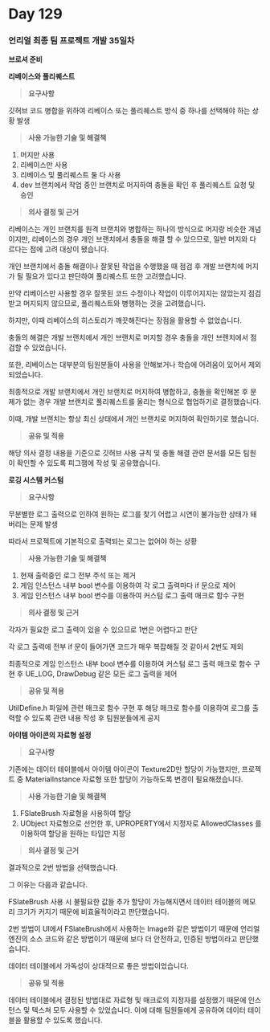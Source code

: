 # Day 129

### 언리얼 최종 팀 프로젝트 개발 35일차

**브로셔 준비**

**리베이스와 풀리퀘스트**

> **요구사항**
> 

깃허브 코드 병합을 위하여 리베이스 또는 풀리퀘스트 방식 중 하나를 선택해야 하는 상황 발생

> **사용 가능한 기술 및 해결책**
> 

1. 머지만 사용
2. 리베이스만 사용
3. 리베이스 및 풀리퀘스트 둘 다 사용
4. dev 브랜치에서 작업 중인 브랜치로 머지하여 충돌을 확인 후 풀리퀘스트 요청 및 승인

> **의사 결정 및 근거**
> 

리베이스는 개인 브랜치를 원격 브랜치와 병합하는 하나의 방식으로 머지랑 비슷한 개념이지만, 리베이스의 경우 개인 브랜치에서 충돌을 해결 할 수 있으므로, 일반 머지와 다르다는 점에 고려 대상이 됐습니다.

개인 브랜치에서 충돌 해결이나 잘못된 작업을 수행했을 때 점검 후 개발 브랜치에 머지가 될 필요가 있다고 판단하여 풀리퀘스트 또한 고려했습니다.

만약 리베이스만 사용할 경우 잘못된 코드 수정이나 작업이 이루어지지는 않았는지 점검받고 머지되지 않으므로, 풀리퀘스트와 병행하는 것을 고려했습니다.

하지만, 이때 리베이스의 히스토리가 깨끗해진다는 장점을 활용할 수 없었습니다.

충돌의 해결은 개발 브랜치에서 개인 브랜치로 머지할 경우 충돌을 개인 브랜치에서 점검할 수 있었습니다.

또한, 리베이스는 대부분의 팀원분들이 사용을 안해보거나 학습에 어려움이 있어서 제외되었습니다.

최종적으로 개발 브랜치에서 개인 브랜치로 머지하여 병합하고, 충돌을 확인해본 후 문제가 없는 경우 개발 브랜치로 풀리퀘스트를 올리는 형식으로 협업하기로 결정했습니다.

이때, 개발 브랜치는 항상 최신 상태에서 개인 브랜치로 머지하여 확인하기로 했습니다.

> **공유 및 적용**
> 

해당 의사 결정 내용을 기준으로 깃허브 사용 규칙 및 충돌 해결 관련 문서를 모든 팀원이 확인할 수 있도록 피그잼에 작성 및 공유했습니다.

**로깅 시스템 커스텀**

> **요구사항**
> 

무분별한 로그 출력으로 인하여 원하는 로그를 찾기 어렵고 시연이 불가능한 상태가 돼버리는 문제 발생

따라서 프로젝트에 기본적으로 출력되는 로그는 없어야 하는 상황

> **사용 가능한 기술 및 해결책**
> 

1. 현재 출력중인 로그 전부 주석 또는 제거
2. 게임 인스턴스 내부 bool 변수를 이용하여 각 로그 출력마다 if 문으로 제어
3. 게임 인스턴스 내부 bool 변수를 이용하여 커스텀 로그 출력 매크로 함수 구현

> **의사 결정 및 근거**
> 

각자가 필요한 로그 출력이 있을 수 있으므로 1번은 어렵다고 판단

각 로그 출력에 전부 if 문이 들어가면 코드가 매우 복잡해질 것 같아서 2번도 제외

최종적으로 게임 인스턴스 내부 bool 변수를 이용하여 커스텀 로그 출력 매크로 함수 구현 후 UE_LOG, DrawDebug 같은 모든 로그 출력을 제어

> **공유 및 적용**
> 

UtilDefine.h 파일에 관련 매크로 함수 구현 후 해당 매크로 함수를 이용하여 로그를 출력할 수 있도록 관련 내용 작성 후 팀원분들에게 공지

**아이템 아이콘의 자료형 설정**

> **요구사항**
> 

기존에는 데이터 테이블에서 아이템 아이콘이 Texture2D만 할당이 가능했지만, 프로젝트 중 MaterialInstance 자료형 또한 할당이 가능하도록 변경이 필요해졌습니다.

> **사용 가능한 기술 및 해결책**
> 

1. FSlateBrush 자료형을 사용하여 할당
2. UObject 자료형으로 선언한 후, UPROPERTY에서 지정자로 AllowedClasses 를 이용하여 할당을 원하는 타입만 지정

> **의사 결정 및 근거**
> 

결과적으로 2번 방법을 선택했습니다.

그 이유는 다음과 같습니다.

FSlateBrush 사용 시 불필요한 값들 추가 할당이 가능해지면서 데이터 테이블의 메모리 크기가 커지기 때문에 비효율적이라고 판단했습니다.

2번 방법이 UI에서 FSlateBrush에서 사용하는 Image와 같은 방법이기 때문에 언리얼 엔진의 소스 코드와 같은 방법이기 때문에 보다 더 안전하고, 인증된 방법이라고 판단했습니다.

데이터 테이블에서 가독성이 상대적으로 좋은 방법이었습니다.

> **공유 및 적용**
> 

데이터 테이블에서 결정된 방법대로 자료형 및 매크로의 지정자를 설정했기 때문에 인스턴스 및 텍스쳐 모두 사용할 수 있었습니다.
이에 대해 팀원들에게 공유하여 데이터 테이블을 활용할 수 있도록 했습니다.


